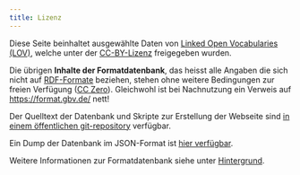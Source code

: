 ```yaml
---
title: Lizenz
---
```


Diese Seite beinhaltet ausgewählte Daten von [Linked Open Vocabularies (LOV)](https://lov.linkeddata.es/dataset/lov/api), welche unter der [CC-BY-Lizenz] freigegeben wurden.

Die übrigen **Inhalte der Formatdatenbank**, das heisst alle Angaben die sich
nicht auf [RDF-Formate](../rdf/voc) beziehen, stehen ohne weitere Bedingungen zur
freien Verfügung ([CC Zero](http://creativecommons.org/publicdomain/zero/1.0/)).
Gleichwohl ist bei Nachnutzung ein Verweis auf <https://format.gbv.de/> nett!

Der Quelltext der Datenbank und Skripte zur Erstellung der Webseite sind [in
einem öffentlichen git-repository](https://github.com/gbv/format.gbv.de)
verfügbar.

Ein Dump der Datenbank im JSON-Format ist [hier verfügbar](../formats.ndjson).

Weitere Informationen zur Formatdatenbank siehe unter [Hintergrund](../about).

[CC-BY-Lizenz]: https://creativecommons.org/licenses/by/4.0/
